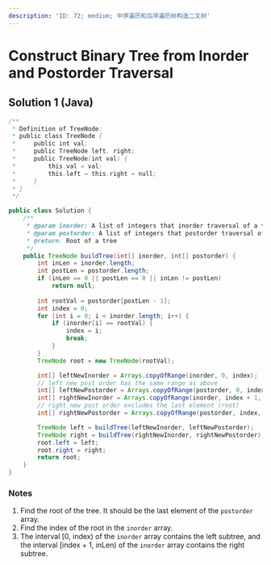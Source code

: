 ```yaml
---
description: 'ID: 72; medium; 中序遍历和后序遍历树构造二叉树'
---
```


# Construct Binary Tree from Inorder and Postorder Traversal

## Solution 1 \(Java\)

```java
/**
 * Definition of TreeNode:
 * public class TreeNode {
 *     public int val;
 *     public TreeNode left, right;
 *     public TreeNode(int val) {
 *         this.val = val;
 *         this.left = this.right = null;
 *     }
 * }
 */

public class Solution {
    /**
     * @param inorder: A list of integers that inorder traversal of a tree
     * @param postorder: A list of integers that postorder traversal of a tree
     * @return: Root of a tree
     */
    public TreeNode buildTree(int[] inorder, int[] postorder) {
        int inLen = inorder.length;
        int postLen = postorder.length;
        if (inLen == 0 || postLen == 0 || inLen != postLen)
            return null;
        
        int rootVal = postorder[postLen - 1];
        int index = 0;
        for (int i = 0; i < inorder.length; i++) {
            if (inorder[i] == rootVal) {
                index = i;
                break;
            }
        }
        TreeNode root = new TreeNode(rootVal);

        int[] leftNewInorder = Arrays.copyOfRange(inorder, 0, index);
        // left new post order has the same range as above
        int[] leftNewPostorder = Arrays.copyOfRange(postorder, 0, index);
        int[] rightNewInorder = Arrays.copyOfRange(inorder, index + 1, inLen);
        // right new post order excludes the last element (root)
        int[] rightNewPostorder = Arrays.copyOfRange(postorder, index, postLen - 1);

        TreeNode left = buildTree(leftNewInorder, leftNewPostorder);
        TreeNode right = buildTree(rightNewInorder, rightNewPostorder);
        root.left = left;
        root.right = right;
        return root;
    }
}
```

### Notes

1. Find the root of the tree. It should be the last element of the `postorder` array.
2. Find the index of the root in the `inorder` array.
3. The interval \[0, index\) of the `inorder` array contains the left subtree, and the interval \[index + 1, inLen\) of the `inorder` array contains the right subtree. 

